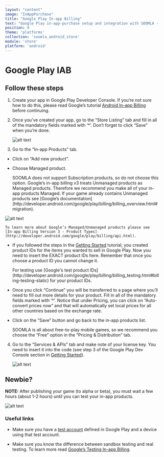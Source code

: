 ```yaml
---
layout: "content"
image: "InAppPurchase"
title: "Google Play In-app Billing"
text: "Google Play in-app-purchase setup and integration with SOOMLA - define your game's in-app products."
position: 8
theme: 'platforms'
collection: 'soomla_android_store'
module: 'store'
platform: 'android'
---
```


# Google Play IAB

## Follow these steps

1. Create your app in Google Play Developer Console. If you’re not sure how to do this, please read Google’s tutorial [Android In-app Billing](http://developer.android.com/guide/google/play/billing/index.html) before continuing.

2. Once you’ve created your app, go to the “Store Listing” tab and fill in all of the mandatory fields marked with ‘*’. Don’t forget to click “Save” when you’re done.

    ![alt text](/img/tutorial_img/google_play_iab/soomlaStoreEx.png "Store Listing")

3. Go to the “In-app Products” tab.

  - Click on “Add new product”.

  - Choose Managed product.

    <div class="info-box">SOOMLA does not support Subscription products, so do not choose this option. Google’s in-app billing v3 treats Unmanaged products as Managed products. Therefore we recommend you make all of your in-app products Managed. If your game already contains Unmanaged products see [Google’s documentation](http://developer.android.com/google/play/billing/billing_overview.html#migration).</div>

  ![alt text](/img/tutorial_img/google_play_iab/managedProduct.png "In-app products")

    To learn more about Google’s Managed/Unmanaged products please see [In-app Billing Version 3 - Product Types](http://developer.android.com/google/play/billing/api.html).

  - If you followed the steps in the [Getting Started](/android/store/Store_GettingStarted) tutorial, you created product IDs for the items you wanted to sell in Google Play. Now you need to insert the EXACT product IDs here. Remember that once you choose a product ID you cannot change it.

    <div class="info-box">For testing use [Google's test product IDs](http://developer.android.com/google/play/billing/billing_testing.html#billing-testing-static) for your product IDs.</div>

  - Once you click “Continue” you will be transferred to a page where you’ll need to fill out more details for your product. Fill in all of the mandatory fields marked with ‘*’. Notice that under Pricing, you can click on “Auto-convert prices now” and that will automatically set local prices for all other countries based on the exchange rate.

  - Click on the “Save” button and go back to the in-app products list.

    <div class="info-box">SOOMLA is all about free-to-play mobile games, so we recommend you choose the “Free” option in the “Pricing & Distribution” tab.</div>

4. Go to the “Services & APIs” tab and make note of your license key. You need to insert it into the code (see step 3 of the Google Play Dev Console section in [Getting Started](/android/store/Store_GettingStarted)).

    ![alt text](/img/tutorial_img/google_play_iab/licenseKey.png "License key")

## Newbie?

**NOTE:** After publishing your game (to alpha or beta), you must wait a few hours (about 1-2 hours) until you can test your in-app products.

  ![alt text](/img/tutorial_img/google_play_iab/iap_testing.png "IAP testing")

### Useful links

- Make sure you have a [test account](http://developer.android.com/google/play/licensing/setting-up.html#test-acct-setup) defined in Google Play and a device using that test account.

- Make sure you know the difference between sandbox testing and real testing. To learn more read [Google’s Testing In-app Billing](http://developer.android.com/google/play/billing/billing_testing.html).
